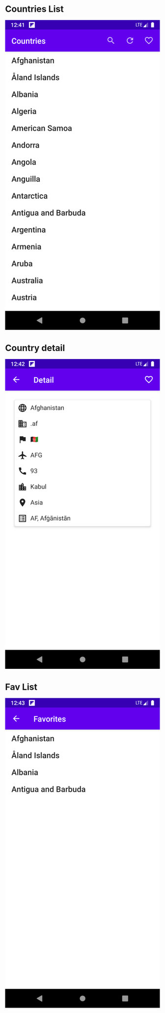 # Countries List

![alt text](https://github.com/rakesh-barik/Countries/blob/master/screenshot/list_menu.png)

# Country detail

![alt text](https://github.com/rakesh-barik/Countries/blob/master/screenshot/detail_with_fav.png)


# Fav List

![alt text](https://github.com/rakesh-barik/Countries/blob/master/screenshot/fav_list.png)




